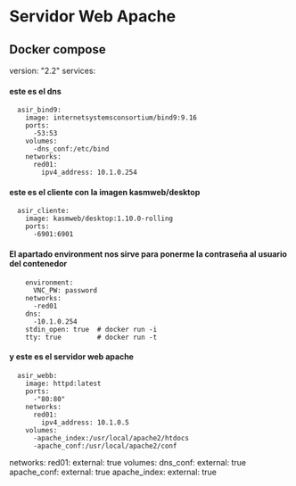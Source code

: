 # Servidor Web Apache

## Docker compose
version: "2.2"
services:
#### este es el dns
~~~
  asir_bind9:
    image: internetsystemsconsortium/bind9:9.16
    ports:
      -53:53
    volumes:
      -dns_conf:/etc/bind
    networks:
      red01:
        ipv4_address: 10.1.0.254
~~~
#### este es el cliente con la imagen kasmweb/desktop
~~~
  asir_cliente:
    image: kasmweb/desktop:1.10.0-rolling
    ports:
      -6901:6901
~~~
#### El apartado environment nos sirve para ponerme la contraseña al usuario del contenedor
~~~
    environment:
      VNC_PW: password
    networks:
      -red01
    dns:
      -10.1.0.254
    stdin_open: true  # docker run -i
    tty: true         # docker run -t
~~~
#### y este es el servidor web apache
~~~
  asir_webb:
    image: httpd:latest
    ports:
      -"80:80"
    networks:
      red01:
        ipv4_address: 10.1.0.5
    volumes:
      -apache_index:/usr/local/apache2/htdocs
      -apache_conf:/usr/local/apache2/conf
~~~
networks:
 red01:
  external: true
volumes:
  dns_conf:
    external: true
  apache_conf:
    external: true
  apache_index:
    external: true